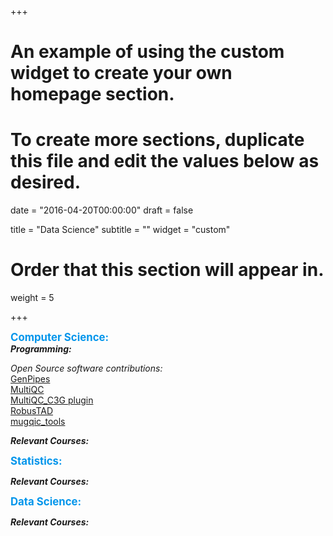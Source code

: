 +++
# An example of using the custom widget to create your own homepage section.
# To create more sections, duplicate this file and edit the values below as desired.

date = "2016-04-20T00:00:00"
draft = false

title = "Data Science"
subtitle = ""
widget = "custom"

# Order that this section will appear in.
weight = 5

+++


<span style="font-size:larger; color:#0095eb">**Computer Science:**</span>   
*__Programming:__*  
 
 *Open Source software contributions:*  
 [GenPipes](https://bitbucket.org/mugqic/genpipes/src/master/)  
 [MultiQC](https://github.com/ewels/MultiQC)  
 [MultiQC_C3G plugin](https://bitbucket.org/mugqic/multiqc_c3g/src/master/)  
 [RobusTAD](https://github.com/rdali/RobusTAD)  
 [mugqic_tools](https://bitbucket.org/mugqic/mugqic_tools/src)  

 
*__Relevant Courses:__*    

<span style="font-size:larger; color:#0095eb">**Statistics:**</span>   

*__Relevant Courses:__*  

<span style="font-size:larger; color:#0095eb">**Data Science:**</span>   

*__Relevant Courses:__*  

